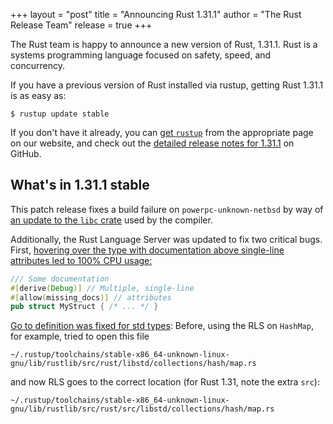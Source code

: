 +++
layout = "post"
title = "Announcing Rust 1.31.1"
author = "The Rust Release Team"
release = true
+++

The Rust team is happy to announce a new version of Rust, 1.31.1. Rust is a
systems programming language focused on safety, speed, and concurrency.

If you have a previous version of Rust installed via rustup, getting Rust
1.31.1 is as easy as:

```console
$ rustup update stable
```

If you don't have it already, you can [get `rustup`][install] from the
appropriate page on our website, and check out the [detailed release notes for
1.31.1][notes] on GitHub.

[install]: https://www.rust-lang.org/install.html
[notes]: https://github.com/rust-lang/rust/blob/master/RELEASES.md#version-1311-2018-12-20

## What's in 1.31.1 stable

This patch release fixes a build failure on `powerpc-unknown-netbsd` by
way of [an update to the `libc`
crate](https://github.com/rust-lang/rust/pull/56562) used by the compiler.

Additionally, the Rust Language Server was updated to fix two critical bugs.
First, [hovering over the type with documentation above single-line
attributes led to 100% CPU
usage:](https://github.com/rust-lang/rls/pull/1170)

```rust
/// Some documentation
#[derive(Debug)] // Multiple, single-line
#[allow(missing_docs)] // attributes
pub struct MyStruct { /* ... */ }
```

[Go to definition was fixed for std types](https://github.com/rust-lang/rls/pull/1171):
Before, using the RLS on `HashMap`, for example, tried to open this file

```text
~/.rustup/toolchains/stable-x86_64-unknown-linux-gnu/lib/rustlib/src/rust/libstd/collections/hash/map.rs
```

and now RLS goes to the correct location (for Rust 1.31, note the extra `src`):

```text
~/.rustup/toolchains/stable-x86_64-unknown-linux-gnu/lib/rustlib/src/rust/src/libstd/collections/hash/map.rs
```
